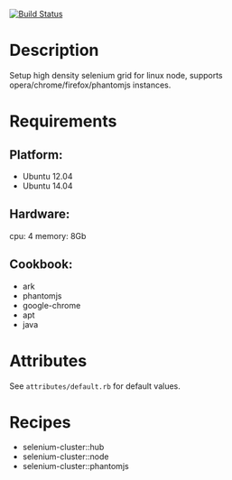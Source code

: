 [![Build Status](https://travis-ci.org/valyukov/selenium-cluster.svg?branch=master)](https://travis-ci.org/valyukov/selenium-cluster)

Description
===========
Setup high density selenium grid for linux node, supports opera/chrome/firefox/phantomjs instances.

Requirements
============

## Platform:
* Ubuntu 12.04
* Ubuntu 14.04

## Hardware:

cpu: 4 
memory: 8Gb

## Cookbook:

* ark
* phantomjs 
* google-chrome 
* apt 
* java 

Attributes
==========

See `attributes/default.rb` for default values.


Recipes
=======

* selenium-cluster::hub
* selenium-cluster::node
* selenium-cluster::phantomjs
